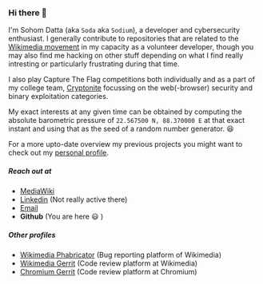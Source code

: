 ### Hi there 👋

I'm Sohom Datta (aka `Soda` aka `Sodium`), a developer and cybersecurity enthusiast. I generally contribute to repositories that are related to the [Wikimedia movement](https://en.wikipedia.org/wiki/Wikimedia) in my capacity as a volunteer developer, though you may also find me hacking on other stuff depending on what I find really intresting or particularly frustrating during that time.

I also play Capture The Flag competitions both individually and as a part of my college team, [Cryptonite](https://github.com/Cryptonite-MIT) focussing on the web(-browser) security and binary exploitation categories.

My exact interests at any given time can be obtained by computing the absolute barometric pressure of `22.567500 N, 88.370000 E` at that exact instant and using that as the seed of a random number generator. :laughing:

For a more upto-date overview my previous projects you might want to check out my [personal profile](https://sohomdatta1.github.io).

##### Reach out at
- [MediaWiki](https://mediawiki.org/wiki/User:Sohom_data)
- [Linkedin](https://www.linkedin.com/in/sohom-datta-b41b01193/) (Not really active there)
- [Email](mailto:sohomdatta1+web@gmail.com)
- **Github** (You are here :smiley: )

##### Other profiles
- [Wikimedia Phabricator](https://phabricator.wikimedia.org/p/Soda/) (Bug reporting platform of Wikimedia)
- [Wikimedia Gerrit](https://gerrit.wikimedia.org/r/q/owner:sohom.datta%2540learner.manipal.edu) (Code review platform at Wikimedia)
- [Chromium Gerrit](https://chromium-review.googlesource.com/q/owner:dattasohom1%2540gmail.com) (Code review platform at Chromium)
